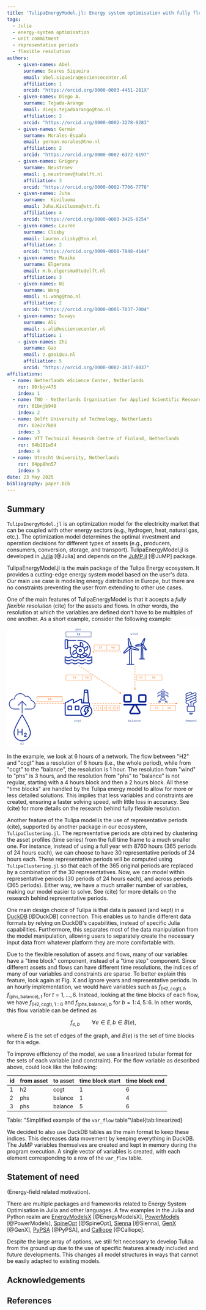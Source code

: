 ```yaml
---
title: 'TulipaEnergyModel.jl: Energy system optimisation with fully flexible resolution'
tags:
  - Julia
  - energy-system optimisation
  - unit commitment
  - representative periods
  - flexible resolution
authors:
    - given-names: Abel
      surname: Soares Siqueira
      email: abel.siqueira@esciencecenter.nl
      affiliation: 1
      orcid: "https://orcid.org/0000-0003-4451-281X"
    - given-names: Diego A.
      surname: Tejada-Arango
      email: diego.tejadaarango@tno.nl
      affiliation: 2
      orcid: "https://orcid.org/0000-0002-3278-9283"
    - given-names: Germán
      surname: Morales-España
      email: german.morales@tno.nl
      affiliation: 2
      orcid: "https://orcid.org/0000-0002-6372-6197"
    - given-names: Grigory
      surname: Neustroev
      email: g.neustroev@tudelft.nl
      affiliation: 3
      orcid: "https://orcid.org/0000-0002-7706-7778"
    - given-names: Juha
      surname:  Kiviluoma
      email: Juha.Kiviluoma@vtt.fi
      affiliation: 4
      orcid: "https://orcid.org/0000-0003-3425-0254"
    - given-names: Lauren
      surname: Clisby
      email: lauren.clisby@tno.nl
      affiliation: 2
      orcid: "https://orcid.org/0009-0008-7848-4144"
    - given-names: Maaike
      surname: Elgersma
      email: m.b.elgersma@tudelft.nl
      affiliation: 3
    - given-names: Ni
      surname: Wang
      email: ni.wang@tno.nl
      affiliation: 2
      orcid: "https://orcid.org/0000-0001-7037-7004"
    - given-names: Suvayu
      surname: Ali
      email: s.ali@esciencecenter.nl
      affiliation: 1
    - given-names: Zhi
      surname: Gao
      email: z.gao1@uu.nl
      affiliation: 5
      orcid: "https://orcid.org/0000-0002-3817-8037"
affiliations:
  - name: Netherlands eScience Center, Netherlands
    ror: 00rbjv475
    index: 1
  - name: TNO - Netherlands Organisation for Applied Scientific Research, Netherlands
    ror: 01bnjb948
    index: 2
  - name: Delft University of Technology, Netherlands
    ror: 02e2c7k09
    index: 3
  - name: VTT Technical Research Centre of Finland, Netherlands
    ror: 04b181w54
    index: 4
  - name: Utrecht University, Netherlands
    ror: 04pp8hn57
    index: 5
date: 23 May 2025
bibliography: paper.bib
---
```


## Summary

`TulipaEnergyModel.jl` is an optimization model for the electricity market that can be coupled with other energy sectors (e.g., hydrogen, heat, natural gas, etc.).
The optimization model determines the optimal investment and operation decisions for different types of assets (e.g., producers, consumers, conversion, storage, and transport).
TulipaEnergyModel.jl is developed in [Julia](https://julialang.org) [@Julia] and depends on the [JuMP.jl](https://jump.dev) [@JuMP] package.

TulipaEnergyModel.jl is the main package of the Tulipa Energy ecosystem.
It provides a cutting-edge energy system model based on the user's data.
Our main use case is modeling energy distribution in Europe, but there are no constraints preventing the user from extending to other use cases.

One of the main features of TulipaEnergyModel is that it accepts a _fully flexible resolution_ (cite) for the assets and flows.
In other words, the resolution at which the variables are defined don't have to be multiples of one another.
As a short example, consider the following example:

![Example of network with flexible resolution of assets and flows](images/flexible-time-resolution.png)

In the example, we look at 6 hours of a network. The flow between "H2" and "ccgt" has a resolution of 6 hours (i.e., the whole period), while from "ccgt" to the "balance", the resolution is 1 hour.
The resolution from "wind" to "phs" is 3 hours, and the resolution from "phs" to "balance" is not regular, starting with a 4 hours block and then a 2 hours block.
All these "time blocks" are handled by the Tulipa energy model to allow for more or less detailed solutions.
This implies that less variables and constraints are created, ensuring a faster solving speed, with little loss in accuracy.
See (cite) for more details on the research behind fully flexible resolution.

Another feature of the Tulipa model is the use of representative periods (cite), supported by another package in our ecosystem, `TulipaClustering.jl`.
The representative periods are obtained by clustering the asset profiles (time series) from the full time frame to a much smaller one.
For instance, instead of using a full year with 8760 hours (365 periods of 24 hours each), we can choose to have 30 representative periods of 24 hours each.
These representative periods will be computed using `TulipaClustering.jl` so that each of the 365 original periods are replaced by a combination of the 30 representatives.
Now, we can model within representative periods (30 periods of 24 hours each), and across periods (365 periods).
Either way, we have a much smaller number of variables, making our model easier to solve.
See (cite) for more details on the research behind representative periods.

One main design choice of Tulipa is that data is passed (and kept) in a [DuckDB](https://duckdb.org) [@DuckDB] connection.
This enables us to handle different data formats by relying on DuckDB's capabilities, instead of specific Julia capabilities.
Furthermore, this separates most of the data manipulation from the model manipulation, allowing users to separately create the necessary input data from whatever platform they are more comfortable with.

Due to the flexible resolution of assets and flows, many of our variables have a "time block" component, instead of a "time step" component.
Since different assets and flows can have different time resolutions, the indices of many of our variables and constraints are sparse.
To better explain this feature, look again at Fig. X and ignore years and representative periods.
In an hourly implementation, we would have variables such as $f_{(\text{H2},\text{ccgt}),t}$, $f_{(\text{phs},\text{balance}),t}$ for $t = 1,\dots,6$.
Instead, looking at the time blocks of each flow, we have $f_{(\text{H2},\text{ccgt}),1:6}$ and $f_{(\text{phs},\text{balance}),b}$ for $b = 1\!:\!4, 5\!:\!6$.
In other words, this flow variable can be defined as

$$f_{e,b} \qquad \forall e \in E, b \in B(e),$$

where $E$ is the set of edges of the graph, and $B(e)$ is the set of time blocks for this edge.

To improve efficiency of the model, we use a linearized tabular format for the sets of each variable (and constraint).
For the flow variable as described above, could look like the following:

| id | from asset | to asset | time block start | time block end |
|----|------------|----------|------------------|----------------|
|  1 | h2 | ccgt | 1 | 6 |
|  2 | phs | balance | 1 | 4 |
|  3 | phs | balance | 5 | 6 |

Table: "Simplified example of the `var_flow` table"\label{tab:linearized}

We decided to also use DuckDB tables as the main format to keep these indices.
This decreases data movement by keeping everything in DuckDB.
The JuMP variables themselves are created and kept in memory during the program execution.
A single vector of variables is created, with each element corresponding to a row of the `var_flow` table.

## Statement of need

(Energy-field related motivation).

There are multiple packages and frameworks related to Energy System Optimisation in Julia and other languages.
A few examples in the Julia and Python realm are [EnergyModelsX](https://github.com/EnergyModelsX) [@EnergyModelsX], [PowerModels](https://github.com/lanl-ansi/PowerModels.jl) [@PowerModels], [SpineOpt](https://www.tools-for-energy-system-modelling.org/) [@SpineOpt], [Sienna](https://www.nrel.gov/analysis/sienna) [@Sienna], [GenX](https://github.com/GenXProject/GenX) [@GenX], [PyPSA](https://pypsa.org) [@PyPSA], and [Calliope](https://github.com/calliope-project/calliope) [@Calliope].

Despite the large array of options, we still felt necessary to develop Tulipa from the ground up due to the use of specific features already included and future developments.
This changes all model structures in ways that cannot be easily adapted to existing models.

## Acknowledgements

## References
